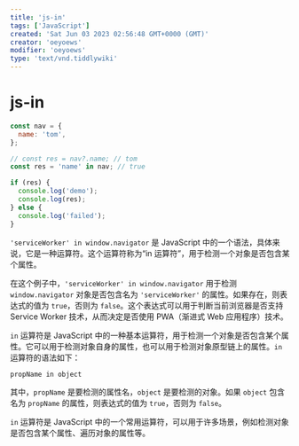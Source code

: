 ```yaml
---
title: 'js-in'
tags: ['JavaScript']
created: 'Sat Jun 03 2023 02:56:48 GMT+0000 (GMT)'
creator: 'oeyoews'
modifier: 'oeyoews'
type: 'text/vnd.tiddlywiki'
---
```


# js-in

```js
const nav = {
  name: 'tom',
};

// const res = nav?.name; // tom
const res = 'name' in nav; // true

if (res) {
  console.log('demo');
  console.log(res);
} else {
  console.log('failed');
}
```

`'serviceWorker' in window.navigator` 是 JavaScript 中的一个语法，具体来说，它是一种运算符。这个运算符称为“in 运算符”，用于检测一个对象是否包含某个属性。

在这个例子中，`'serviceWorker' in window.navigator` 用于检测 `window.navigator` 对象是否包含名为 `'serviceWorker'` 的属性。如果存在，则表达式的值为 `true`，否则为 `false`。这个表达式可以用于判断当前浏览器是否支持 Service Worker 技术，从而决定是否使用 PWA（渐进式 Web 应用程序）技术。

`in` 运算符是 JavaScript 中的一种基本运算符，用于检测一个对象是否包含某个属性。它可以用于检测对象自身的属性，也可以用于检测对象原型链上的属性。`in` 运算符的语法如下：

```
propName in object
```

其中，`propName` 是要检测的属性名，`object` 是要检测的对象。如果 `object` 包含名为 `propName` 的属性，则表达式的值为 `true`，否则为 `false`。

`in` 运算符是 JavaScript 中的一个常用运算符，可以用于许多场景，例如检测对象是否包含某个属性、遍历对象的属性等。
